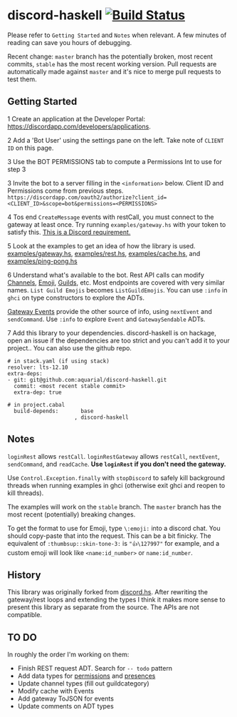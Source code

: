 # discord-haskell [![Build Status](https://travis-ci.org/aquarial/discord-haskell.png?branch=master)](https://travis-ci.org/aquarial/discord-haskell)

Please refer to `Getting Started` and `Notes` when
relevant. A few minutes of reading can save you
hours of debugging.

Recent change: `master` branch has the potentially broken, most
recent commits, `stable` has the most recent working version.
Pull requests are automatically made against `master` and it's
nice to merge pull requests to test them.

## Getting Started

1 Create an application at the Developer Portal:
<https://discordapp.com/developers/applications>.

2 Add a 'Bot User' using the settings pane on the left. Take
note of `CLIENT ID` on this page.

3 Use the BOT PERMISSIONS tab to compute a Permissions Int to use for step 3

3 Invite the bot to a server filling in the `<information>` below.
Client ID and Permissions come from previous steps.
`https://discordapp.com/oauth2/authorize?client_id=<CLIENT_ID>&scope=bot&permissions=<PERMISSIONS>`

4 Tos end `CreateMessage` events with restCall, you must connect to the gateway at least once. Try running `examples/gateway.hs` with your token to satisfy this.
[This is a Discord requirement.](https://discordapp.com/developers/docs/resources/channel#create-message)

5 Look at the examples to get an idea of how the library is used.
[examples/gateway.hs](./examples/gateway.hs),
[examples/rest.hs](./examples/rest.hs),
[examples/cache.hs](./examples/cache.hs), and
[examples/ping-pong.hs](./examples/ping-pong.hs)

6 Understand what's available to the bot. Rest API calls can modify
[Channels](https://discordapp.com/developers/docs/resources/channel#get-channel),
[Emoji](https://discordapp.com/developers/docs/resources/emoji#list-guild-emojis),
[Guilds](https://discordapp.com/developers/docs/resources/guild#get-guild),
etc. Most endpoints are covered with very similar names. `List Guild Emojis`
becomes `ListGuildEmojis`. You can use `:info` in `ghci` on type constructors to
explore the ADTs.

[Gateway Events](https://discordapp.com/developers/docs/topics/gateway#commands-and-events-gateway-events)
provide the other source of info, using `nextEvent` and `sendCommand`. Use `:info` to explore `Event` and `GatewaySendable` ADTs.

7 Add this library to your dependencies. discord-haskell is on hackage,
open an issue if the dependencies are too strict and you can't
add it to your project.. You can also use the github repo.

```
# in stack.yaml (if using stack)
resolver: lts-12.10
extra-deps:
- git: git@github.com:aquarial/discord-haskell.git
  commit: <most recent stable commit>
  extra-dep: true

# in project.cabal
  build-depends:       base
                     , discord-haskell

```

## Notes

`loginRest` allows `restCall`. `loginRestGateway` allows `restCall`,
`nextEvent`, `sendCommand`, and `readCache`. **Use `loginRest` if you don't need the
gateway.**

Use `Control.Exception.finally` with `stopDiscord` to safely
kill background threads when running examples in ghci
(otherwise exit ghci and reopen to kill threads).

The examples will work on the `stable` branch. The `master` branch
has the most recent (potentially) breaking changes.

To get the format to use for Emoji, type `\:emoji:` into
a discord chat. You should copy-paste that into the request. This
can be a bit finicky.  The equivalent of `:thumbsup::skin-tone-3:`
is `"👍\127997"` for example, and a custom emoji will look
like `<name:id_number>` or `name:id_number`.

## History

This library was originally forked from
[discord.hs](https://github.com/jano017/Discord.hs).
After rewriting the gateway/rest loops and extending the types
I think it makes more sense to present this library as
separate from the source. The APIs are not compatible.

## TO DO

In roughly the order I'm working on them:

- Finish REST request ADT. Search for `-- todo` pattern
- Add data types for
[permissions](https://discordapp.com/developers/docs/topics/permissions) and
[presences](https://discordapp.com/developers/docs/topics/gateway#presence-update)
- Update channel types (fill out guildcategory)
- Modify cache with Events
- Add gateway ToJSON for events
- Update comments on ADT types

